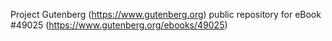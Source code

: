 Project Gutenberg (https://www.gutenberg.org) public repository for eBook #49025 (https://www.gutenberg.org/ebooks/49025)
